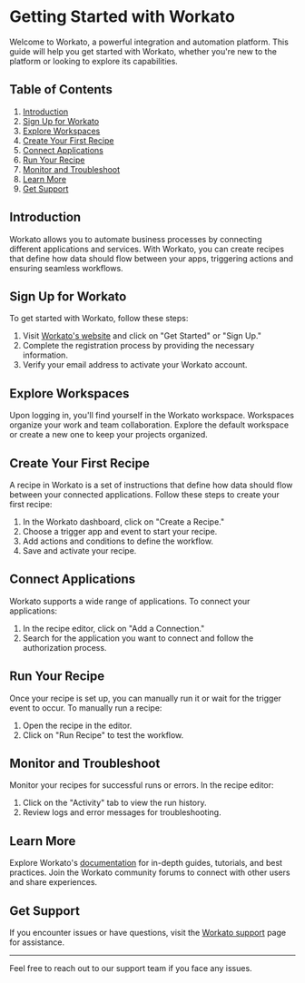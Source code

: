 # Getting Started with Workato

Welcome to Workato, a powerful integration and automation platform. This guide will help you get started with Workato, whether you're new to the platform or looking to explore its capabilities.

## Table of Contents

1. [Introduction](#introduction)
2. [Sign Up for Workato](#sign-up-for-workato)
3. [Explore Workspaces](#explore-workspaces)
4. [Create Your First Recipe](#create-your-first-recipe)
5. [Connect Applications](#connect-applications)
6. [Run Your Recipe](#run-your-recipe)
7. [Monitor and Troubleshoot](#monitor-and-troubleshoot)
8. [Learn More](#learn-more)
9. [Get Support](#get-support)

## Introduction

Workato allows you to automate business processes by connecting different applications and services. With Workato, you can create recipes that define how data should flow between your apps, triggering actions and ensuring seamless workflows.

## Sign Up for Workato

To get started with Workato, follow these steps:

1. Visit [Workato's website](https://www.workato.com/) and click on "Get Started" or "Sign Up."
2. Complete the registration process by providing the necessary information.
3. Verify your email address to activate your Workato account.

## Explore Workspaces

Upon logging in, you'll find yourself in the Workato workspace. Workspaces organize your work and team collaboration. Explore the default workspace or create a new one to keep your projects organized.

## Create Your First Recipe

A recipe in Workato is a set of instructions that define how data should flow between your connected applications. Follow these steps to create your first recipe:

1. In the Workato dashboard, click on "Create a Recipe."
2. Choose a trigger app and event to start your recipe.
3. Add actions and conditions to define the workflow.
4. Save and activate your recipe.

## Connect Applications

Workato supports a wide range of applications. To connect your applications:

1. In the recipe editor, click on "Add a Connection."
2. Search for the application you want to connect and follow the authorization process.

## Run Your Recipe

Once your recipe is set up, you can manually run it or wait for the trigger event to occur. To manually run a recipe:

1. Open the recipe in the editor.
2. Click on "Run Recipe" to test the workflow.

## Monitor and Troubleshoot

Monitor your recipes for successful runs or errors. In the recipe editor:

1. Click on the "Activity" tab to view the run history.
2. Review logs and error messages for troubleshooting.

## Learn More

Explore Workato's [documentation](https://docs.workato.com/) for in-depth guides, tutorials, and best practices. Join the Workato community forums to connect with other users and share experiences.

## Get Support

If you encounter issues or have questions, visit the [Workato support](https://support.workato.com/) page for assistance.

---

Feel free to reach out to our support team if you face any issues.
